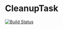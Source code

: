 CleanupTask
===========

[![Build Status](https://travis-ci.org/islandsvinur/CleanupTask.svg?branch=master)](https://travis-ci.org/islandsvinur/CleanupTask)
